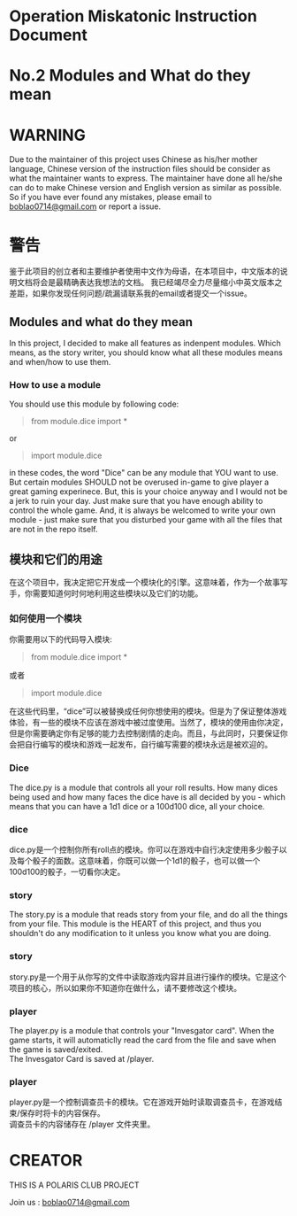 # Operation Miskatonic Instruction Document

# No.2 Modules and What do they mean

# WARNING
Due to the maintainer of this project uses Chinese as his/her mother language, Chinese version of the instruction files should be consider as what the maintainer wants to express.
The maintainer have done all he/she can do to make Chinese version and English version as similar as possible. So if you have ever found any mistakes, please email to boblao0714@gmail.com or report a issue.  

# 警告
鉴于此项目的创立者和主要维护者使用中文作为母语，在本项目中，中文版本的说明文档将会是最精确表达我想法的文档。
我已经竭尽全力尽量缩小中英文版本之差距，如果你发现任何问题/疏漏请联系我的email或者提交一个issue。

## Modules and what do they mean
In this project, I decided to make all features as indenpent modules. Which means, as the story writer, you should know what all these modules means and when/how to use them.

### How to use a module
You should use this module by following code:

> from module.dice import *  

or

>import module.dice

in these codes, the word "Dice" can be any module that YOU want to use. But certain modules SHOULD not be overused in-game to give player a great gaming experinece. But, this is your choice anyway and I would not be a jerk to ruin your day. Just make sure that you have enough ability to control the whole game. And, it is always be welcomed to write your own module - just make sure that you disturbed your game with all the files that are not in the repo itself.

## 模块和它们的用途

在这个项目中，我决定把它开发成一个模块化的引擎。这意味着，作为一个故事写手，你需要知道何时何地利用这些模块以及它们的功能。

### 如何使用一个模块

你需要用以下的代码导入模块:

> from module.dice import *

或者

>import module.dice

在这些代码里，“dice”可以被替换成任何你想使用的模块。但是为了保证整体游戏体验，有一些的模块不应该在游戏中被过度使用。当然了，模块的使用由你决定，但是你需要确定你有足够的能力去控制剧情的走向。而且，与此同时，只要保证你会把自行编写的模块和游戏一起发布，自行编写需要的模块永远是被欢迎的。

### Dice

The dice.py is a module that controls all your roll results. How many dices being used and how many faces the dice have is all decided by you - which means that you can have a 1d1 dice or a 100d100 dice, all your choice.

### dice

dice.py是一个控制你所有roll点的模块。你可以在游戏中自行决定使用多少骰子以及每个骰子的面数。这意味着，你既可以做一个1d1的骰子，也可以做一个100d100的骰子，一切看你决定。

### story

The story.py is a module that reads story from your file, and do all the things from your file. This module is the HEART of this project, and thus you shouldn't do any modification to it unless you know what you are doing. 

###  story

story.py是一个用于从你写的文件中读取游戏内容并且进行操作的模块。它是这个项目的核心，所以如果你不知道你在做什么，请不要修改这个模块。

### player

The player.py is a module that controls your "Invesgator card". When the game starts, it will automaticlly read the card from the file and save when the game is saved/exited.  
The Invesgator Card is saved at /player.

### player

player.py是一个控制调查员卡的模块。它在游戏开始时读取调查员卡，在游戏结束/保存时将卡的内容保存。  
调查员卡的内容储存在 /player 文件夹里。

# CREATOR
THIS IS A POLARIS CLUB PROJECT  

Join us : boblao0714@gmail.com 